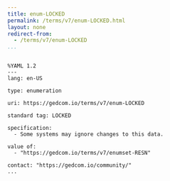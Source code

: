 ```yaml
---
title: enum-LOCKED
permalink: /terms/v7/enum-LOCKED.html
layout: none
redirect-from:
  - /terms/v7/enum-LOCKED
...
```


```

%YAML 1.2
---
lang: en-US

type: enumeration

uri: https://gedcom.io/terms/v7/enum-LOCKED

standard tag: LOCKED

specification:
  - Some systems may ignore changes to this data.

value of:
  - "https://gedcom.io/terms/v7/enumset-RESN"

contact: "https://gedcom.io/community/"
...

```
